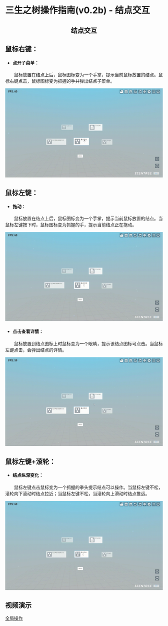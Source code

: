 # 三生之树操作指南(v0.2b) - 结点交互

## <div style="text-align:center">结点交互</div>

## 鼠标右键：

* #### 点开子菜单：

&emsp;&emsp;鼠标放置在结点上后，鼠标图标变为一个手掌，提示当前鼠标放置的结点。鼠标右键点击，鼠标图标变为抓握的手并弹出结点子菜单。

![点开子菜单](images/NodeInteraction/OpenSonMenu.gif)

## 鼠标左键：

* #### 拖动：

&emsp;&emsp;鼠标放置在结点上后，鼠标图标变为一个手掌，提示当前鼠标放置的结点。当鼠标左键按下时，鼠标图标变为抓握的手，提示当前结点正在拖动。

![点开子菜单](images/NodeInteraction/Drag.gif)

* #### 点击查看详情：

&emsp;&emsp;鼠标放置到结点图标上时鼠标变为一个眼睛，提示该结点图标可点击。当鼠标左键点击，会弹出结点的详情。

![点击查看详情](images/NodeInteraction/ViewDetails.gif)

## 鼠标左键+滚轮：

* #### 结点纵深变化：

&emsp;&emsp;鼠标左键点击鼠标变为一个抓握的拳头提示结点可以操作。当鼠标左键不松，滚轮向下滚动时结点拉近；当鼠标左键不松，当滚轮向上滑动时结点推远。

![结点纵深变化](images/NodeInteraction/LookInDepth.gif)
## 视频演示
<a href="https://www.bilibili.com/video/BV1WM4y1E7Up/?spm_id_from=333.337.search-card.all.click" target="_blank">全局操作</a>

